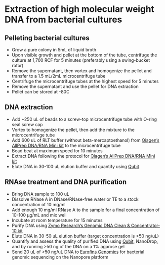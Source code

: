 # Extraction of high molecular weight DNA from bacterial cultures

## Pelleting bacterial cultures
* Grow a pure colony in 5mL of liquid broth
* Upon visible growth and pellet at the bottom of the tube, centrifuge the culture at 1,700 RCF for 5 minutes (preferably using a swing-bucket rotor)
* Remove the supernatant, then vortex and homogenize the pellet and transfer to a 1.5 mL/2mL microcentrifuge tube
* Centrifuge the microcentrifuge tubes at the highest speed for 5 minutes
* Remove the supernatant and use the pellet for DNA extraction
* Pellet can be stored at -80C

## DNA extraction
* Add ~250 uL of beads to a screw-top microcentrifuge tube with O-ring seal screw cap
* Vortex to homogenize the pellet, then add the mixture to the microcentrifuge tube
* Add 600 uL of RLT buffer (without beta-mercaptoethanol) from [Qiagen’s AllPrep DNA/RNA Mini kit](https://www.qiagen.com/us/products/discovery-and-translational-research/dna-rna-purification/multianalyte-and-virus/allprep-dna-rna-kits) to the microcentrifuge tube
* Bead beat at maximum speed for 10 minutes 
* Extract DNA following the protocol for [Qiagen’s AllPrep DNA/RNA Mini kit](https://www.qiagen.com/us/products/discovery-and-translational-research/dna-rna-purification/multianalyte-and-virus/allprep-dna-rna-kits)
* Elute DNA in 30-100 uL elution buffer and quantify using [Qubit](https://www.thermofisher.com/us/en/home/industrial/spectroscopy-elemental-isotope-analysis/molecular-spectroscopy/fluorometers/qubit.html)

## RNAse treatment and DNA purification
* Bring DNA sample to 100 uL
* Dissolve RNase A in DNase/RNase-free water or TE to a stock concentration of 10 mg/ml
* Add enough 10 mg/ml RNase A to the sample for a final concentration of 10-100 µg/mL and mix well
* Incubate at room temperature for 15 minutes
* Purify DNA using [Zymo Research’s Genomic DNA Clean & Concentrator-10 kit](https://www.zymoresearch.com/products/genomic-dna-clean-concentrator-10)
* Elute DNA in 30-50 uL elution buffer (target concentration is >50 ng/uL)
* Quantify and assess the quality of purified DNA using [Qubit](https://www.thermofisher.com/us/en/home/industrial/spectroscopy-elemental-isotope-analysis/molecular-spectroscopy/fluorometers/qubit.html), NanoDrop, and by running >50 ng of the DNA on a 1% agarose gel
* Send 20 uL of >50 ng/uL DNA to [Eurofins Genomics](https://eurofinsgenomics.com/en/products/nanopore-sequencing/bacterial-genome-sequencing/) for bacterial genomic sequencing on the Nanopore platform
